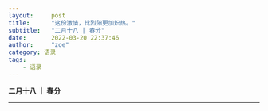 ```yaml
---
layout:     post
title:      "这份激情，比烈阳更加炽热。"
subtitle:   "二月十八 | 春分"
date:       2022-03-20 22:37:46
author:     "zoe"
category: 语录
tags:
    - 语录
---
```


**二月十八 ｜ 春分**

***

